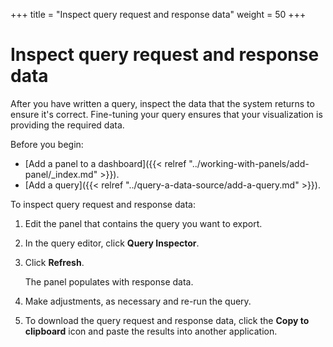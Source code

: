 +++
title = "Inspect query request and response data"
weight = 50
+++

# Inspect query request and response data

After you have written a query, inspect the data that the system returns to ensure it's correct. Fine-tuning your query ensures that your visualization is providing the required data.

Before you begin:

- [Add a panel to a dashboard]({{< relref "../working-with-panels/add-panel/_index.md" >}}).
- [Add a query]({{< relref "../query-a-data-source/add-a-query.md" >}}).

To inspect query request and response data:

1. Edit the panel that contains the query you want to export.
1. In the query editor, click **Query Inspector**.
1. Click **Refresh**.

   The panel populates with response data.

1. Make adjustments, as necessary and re-run the query.
1. To download the query request and response data, click the **Copy to clipboard** icon and paste the results into another application.
